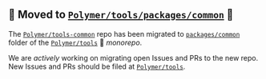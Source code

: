 ## 🚨 Moved to [`Polymer/tools/packages/common`][1] 🚨

The [`Polymer/tools-common`][2] repo has been migrated to [`packages/common`][1] folder of the [`Polymer/tools`][3] 🚝  *monorepo*.

We are *actively* working on migrating open Issues and PRs to the new repo. New Issues and PRs should be filed at [`Polymer/tools`][3].

[1]: https://github.com/Polymer/tools/tree/master/packages/common
[2]: https://github.com/Polymer/tools-common
[3]: https://github.com/Polymer/tools
